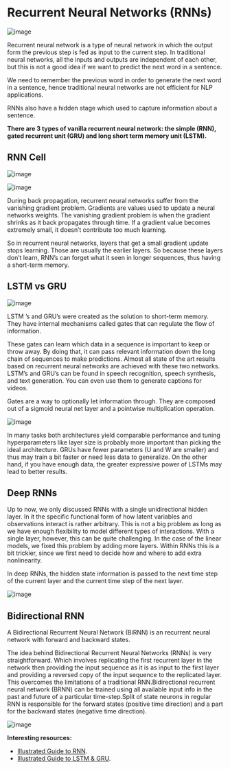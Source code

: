 # Recurrent Neural Networks (RNNs)


![image](https://miro.medium.com/max/600/1*TqcA9EIUF-DGGTBhIx_qbQ.gif)



Recurrent neural network is a type of neural network in which the output form the previous step is fed as input to the current step.
In traditional neural networks, all the inputs and outputs are independent of each other, but this is not a good idea if we want to predict the next word in a sentence.

We need to remember the previous word in order to generate the next word in a sentence, hence traditional neural networks are not efficient for NLP applications.

RNNs also have a hidden stage which used to capture information about a sentence.

**There are 3 types of vanilla recurrent neural network: the simple (RNN), gated recurrent unit (GRU) and long short term memory unit (LSTM).**


## RNN Cell

![image](https://www.researchgate.net/publication/332663947/figure/fig1/AS:751783865511938@1556250649554/Simple-RNN-cell-structure-in-hidden-layer-b.png)

![image](https://i.stack.imgur.com/R5nRD.jpg)

During back propagation, recurrent neural networks suffer from the vanishing gradient problem. Gradients are values used to update a neural networks weights. The vanishing gradient problem is when the gradient shrinks as it back propagates through time. If a gradient value becomes extremely small, it doesn’t contribute too much learning.

So in recurrent neural networks, layers that get a small gradient update stops learning. Those are usually the earlier layers. So because these layers don’t learn, RNN’s can forget what it seen in longer sequences, thus having a short-term memory. 

## LSTM vs GRU


![image](https://miro.medium.com/max/1400/1*n-IgHZM5baBUjq0T7RYDBw.gif)


LSTM ’s and GRU’s were created as the solution to short-term memory. They have internal mechanisms called gates that can regulate the flow of information.


These gates can learn which data in a sequence is important to keep or throw away. By doing that, it can pass relevant information down the long chain of sequences to make predictions. Almost all state of the art results based on recurrent neural networks are achieved with these two networks. LSTM’s and GRU’s can be found in speech recognition, speech synthesis, and text generation. You can even use them to generate captions for videos.


Gates are a way to optionally let information through. They are composed out of a sigmoid neural net layer and a pointwise multiplication operation.

![image](https://camo.githubusercontent.com/c609301c17c4e304216f45e99ada47efe1fa41f2e4014b6c39076f9afdec5d5b/68747470733a2f2f696d6167652e736c696465736861726563646e2e636f6d2f6e6c70646c3036666f72736c6964657368617265656e6768656c7665746963612d3136303730363032323732332f39352f726563656e742d70726f67726573732d696e2d726e6e2d616e642d6e6c702d352d3633382e6a70673f63623d31343637383433363034)



In many tasks both architectures yield comparable performance and tuning hyperparameters like layer size is probably more important than picking the ideal architecture. GRUs have fewer parameters (U and W are smaller) and thus may train a bit faster or need less data to generalize. On the other hand, if you have enough data, the greater expressive power of LSTMs may lead to better results.

## Deep RNNs

Up to now, we only discussed RNNs with a single unidirectional hidden layer. In it the specific functional form of how latent variables and observations interact is rather arbitrary. This is not a big problem as long as we have enough flexibility to model different types of interactions. With a single layer, however, this can be quite challenging. In the case of the linear models, we fixed this problem by adding more layers. Within RNNs this is a bit trickier, since we first need to decide how and where to add extra nonlinearity.


In deep RNNs, the hidden state information is passed to the next time step of the current layer and the current time step of the next layer.

![image](https://cdn.analyticsvidhya.com/wp-content/uploads/2019/01/Screenshot-from-2019-01-17-15-47-11.png)

##  Bidirectional RNN

A Bidirectional Recurrent Neural Network (BiRNN) is an recurrent neural network with forward and backward states.


The idea behind Bidirectional Recurrent Neural Networks (RNNs) is very straightforward. Which involves replicating the first recurrent layer in the network then providing the input sequence as it is as input to the first layer and providing a reversed copy of the input sequence to the replicated layer. This overcomes the limitations of a traditional RNN.Bidirectional recurrent neural network (BRNN) can be trained using all available input info in the past and future of a particular time-step.Split of state neurons in regular RNN is responsible for the forward states (positive time direction) and a part for the backward states (negative time direction).

![image](https://d1zx6djv3kb1v7.cloudfront.net/wp-content/media/2019/05/Deep-Dive-into-Bidirectional-LSTM-i2tutorials.jpg)


**Interesting resources:**
- [Illustrated Guide to RNN](https://towardsdatascience.com/illustrated-guide-to-recurrent-neural-networks-79e5eb8049c9).
- [Illustrated Guide to LSTM & GRU](https://towardsdatascience.com/illustrated-guide-to-lstms-and-gru-s-a-step-by-step-explanation-44e9eb85bf21).